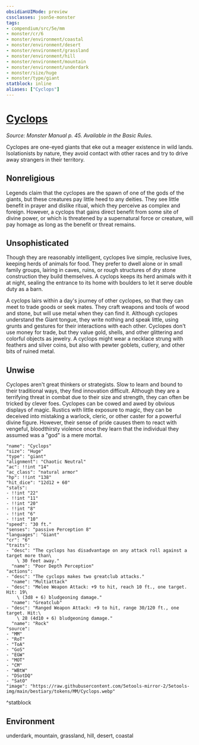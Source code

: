 ```yaml
---
obsidianUIMode: preview
cssclasses: json5e-monster
tags:
- compendium/src/5e/mm
- monster/cr/6
- monster/environment/coastal
- monster/environment/desert
- monster/environment/grassland
- monster/environment/hill
- monster/environment/mountain
- monster/environment/underdark
- monster/size/huge
- monster/type/giant
statblock: inline
aliases: ["Cyclops"]
---
```

# [Cyclops](3-Mechanics\CLI\bestiary\giant/cyclops.md)
*Source: Monster Manual p. 45. Available in the Basic Rules.*  

Cyclopes are one-eyed giants that eke out a meager existence in wild lands. Isolationists by nature, they avoid contact with other races and try to drive away strangers in their territory.

## Nonreligious

Legends claim that the cyclopes are the spawn of one of the gods of the giants, but these creatures pay little heed to any deities. They see little benefit in prayer and dislike ritual, which they perceive as complex and foreign. However, a cyclops that gains direct benefit from some site of divine power, or which is threatened by a supernatural force or creature, will pay homage as long as the benefit or threat remains.

## Unsophisticated

Though they are reasonably intelligent, cyclopes live simple, reclusive lives, keeping herds of animals for food. They prefer to dwell alone or in small family groups, lairing in caves, ruins, or rough structures of dry stone construction they build themselves. A cyclops keeps its herd animals with it at night, sealing the entrance to its home with boulders to let it serve double duty as a barn.

A cyclops lairs within a day's journey of other cyclopes, so that they can meet to trade goods or seek mates. They craft weapons and tools of wood and stone, but will use metal when they can find it. Although cyclopes understand the Giant tongue, they write nothing and speak little, using grunts and gestures for their interactions with each other. Cyclopes don't use money for trade, but they value gold, shells, and other glittering and colorful objects as jewelry. A cyclops might wear a necklace strung with feathers and silver coins, but also with pewter goblets, cutlery, and other bits of ruined metal.

## Unwise

Cyclopes aren't great thinkers or strategists. Slow to learn and bound to their traditional ways, they find innovation difficult. Although they are a terrifying threat in combat due to their size and strength, they can often be tricked by clever foes. Cyclopes can be cowed and awed by obvious displays of magic. Rustics with little exposure to magic, they can be deceived into mistaking a warlock, cleric, or other caster for a powerful divine figure. However, their sense of pride causes them to react with vengeful, bloodthirsty violence once they learn that the individual they assumed was a "god" is a mere mortal.

```statblock
"name": "Cyclops"
"size": "Huge"
"type": "giant"
"alignment": "Chaotic Neutral"
"ac": !!int "14"
"ac_class": "natural armor"
"hp": !!int "138"
"hit_dice": "12d12 + 60"
"stats":
- !!int "22"
- !!int "11"
- !!int "20"
- !!int "8"
- !!int "6"
- !!int "10"
"speed": "30 ft."
"senses": "passive Perception 8"
"languages": "Giant"
"cr": "6"
"traits":
- "desc": "The cyclops has disadvantage on any attack roll against a target more than\
    \ 30 feet away."
  "name": "Poor Depth Perception"
"actions":
- "desc": "The cyclops makes two greatclub attacks."
  "name": "Multiattack"
- "desc": "Melee Weapon Attack: +9 to hit, reach 10 ft., one target. Hit: 19\
    \ (3d8 + 6) bludgeoning damage."
  "name": "Greatclub"
- "desc": "Ranged Weapon Attack: +9 to hit, range 30/120 ft., one target. Hit:\
    \ 28 (4d10 + 6) bludgeoning damage."
  "name": "Rock"
"source":
- "MM"
- "RoT"
- "ToA"
- "GoS"
- "EGW"
- "MOT"
- "CM"
- "WBtW"
- "DSotDQ"
- "SatO"
"image": "https://raw.githubusercontent.com/5etools-mirror-2/5etools-img/main/bestiary/tokens/MM/Cyclops.webp"
```
^statblock

## Environment

underdark, mountain, grassland, hill, desert, coastal